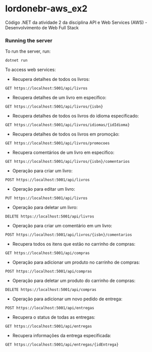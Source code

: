 # lordonebr-aws_ex2
Código .NET da atividade 2 da disciplina API e Web Services (AWS) - Desenvolvimento de Web Full Stack

### Running the server
To run the server, run:

```
dotnet run
```

To access web services:  
   
* Recupera detalhes de todos os livros:
```
GET https://localhost:5001/api/livros
```
   
* Recupera detalhes de um livro em específico:
```
GET https://localhost:5001/api/livros/{isbn}
```

* Recupera detalhes de todos os livros do idioma especificado:
```
GET https://localhost:5001/api/livros/idiomas/{idIdioma}
```

* Recupera detalhes de todos os livros em promoção:
```
GET https://localhost:5001/api/livros/promocoes
```

* Recupera comentários de um livro em especifico:
```
GET https://localhost:5001/api/livros/{isbn}/comentarios
```

* Operação para criar um livro:
```
POST https://localhost:5001/api/livros
```

* Operação para editar um livro:
```
PUT https://localhost:5001/api/livros
```

* Operação para deletar um livro:
```
DELETE https://localhost:5001/api/livros
```

* Operação para criar um comentário em um livro:
```
POST https://localhost:5001/api/livros/{isbn}/comentarios 	
```

* Recupera todos os itens que estão no carrinho de compras:
```
GET https://localhost:5001/api/compras
```

* Operação para adicionar um produto no carrinho de compras:
```
POST https://localhost:5001/api/compras
```

* Operação para deletar um produto do carrinho de compras:
```
DELETE https://localhost:5001/api/compras
```

* Operação para adicionar um novo pedido de entrega:
```
POST https://localhost:5001/api/entregas
```

* Recupera o status de todas as entregas:
```
GET https://localhost:5001/api/entregas
```

* Recupera informações da entrega especificada:
```
GET https://localhost:5001/api/entregas/{idEntrega}
```

